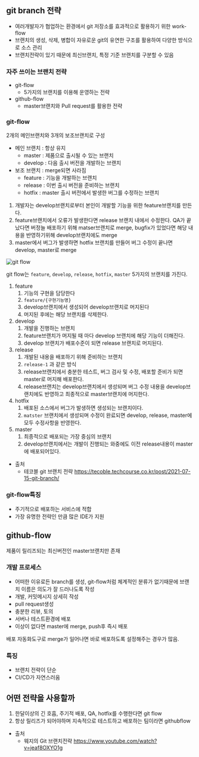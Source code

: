 ## git branch 전략

- 여러개발자가 협업하는 환경에서 git 저장소를 효과적으로 활용하기 위한 work-flow
- 브랜치의 생성, 삭제, 병합이 자유로운 git의 유연한 구조를 활용하여 다양한 방식으로 소스 관리
- 브랜치전략이 있기 때문에 최신브랜치, 특정 기준 브랜치를 구분할 수 있음



### 자주 쓰이는 브랜치 전략

- git-flow
  - 5가지의 브랜치를 이용해 운영하는 전략
- github-flow
  - master브랜치와 Pull request를 활용한 전략



### git-flow

2개의 메인브랜치와 3개의 보조브랜치로 구성

- 메인 브랜치 : 항상 유지
  - master : 제품으로 출시될 수 있는 브랜치
  - develop : 다음 출시 버전을 개발하는 브랜치
- 보조 브랜치 : merge되면 사라짐
  - feature : 기능을 개발하는 브랜치
  - release : 이번 출시 버전을 준비하는 브랜치
  - hotfix : master 출시 버전에서 발생한 버그를 수정하는 브랜치

1. 개발자는 develop브랜치로부터 본인이 개발할 기능을 위한 feature브랜치를 만든다.
2. feature브랜치에서 오류가 발생한다면 release 브랜치 내에서 수정한다. QA가 끝났다면 버정늘 배포하기 위해 matser브랜치로 merge, bugfix가 있었다면 해당 내용을 반영하기위해 develop브랜치에도 merge
3. master에서 버그가 발생하면 hotfix 브랜치를 만들어 버그 수정이 끝나면  develop, master로 merge





![git flow](https://user-images.githubusercontent.com/43775108/125800526-2ea36d8e-6262-4ba5-9ef0-af7845131d85.png)  

git flow는 `feature`, `develop`, `release`, `hotfix`, `master`  5가지의 브랜치를 가진다. 

1. feature
   1. 기능의 구현을 담당한다
   2. `feature/{구현기능명}`
   3. develop브랜치에서 생성되어 develop브랜치로 머지된다
   4.  머지된 후에는 해당 브랜치를 삭제한다.
2. develop
   1. 개발을 진행하는 브랜치
   2. feature브랜치가 머지될 때 마다 develop 브랜치에 해당 기능이 더해진다.
   3. develop 브랜치가 배포수준이 되면 release 브랜치로 머지된다. 
3. release
   1. 개발된 내용을 배포하기 위해 준비하는 브랜치
   2. `release-1` 과 같은 방식
   3. release브랜치에서 충분한 테스트, 버그 검사 및 수정, 배포할 준비가 되면 master로 머지해 배포한다. 
   4. release브랜치는 develop브랜치에서 생성되며 버그 수정 내용을 develop브랜치에도 반영하고 최종적으로 master브랜치에 머지한다. 
4. hotfix
   1. 배포된 소스에서 버그가 발생하면 생성되는 브랜치이다. 
   2. `matster` 브랜치에서 생성되며 수정이 완료되면 develop, release, master에 모두 수정사항을 반영한다. 
5. master
   1. 최종적으로 배포되는 가장 중심의 브랜치
   2. develop브랜치에서는 개발이 진행되는 와중에도 이전 release내용이 master에 배포되어있다.



- 출처
  - 테코블 git 브랜치 전략 https://tecoble.techcourse.co.kr/post/2021-07-15-git-branch/

### git-flow특징

- 주기적으로 배포하는 서비스에 적합
- 가장 유명한 전략인 만큼 많은 IDE가 지원



## github-flow

제품이 릴리즈되는 최신버전인 master브랜치만 존재



### 개발 프로세스

- 어떠한 이유로든 branch를 생성, git-flow처럼 체계적인 분류가 없기때문에 브랜치 이름은 의도가 잘 드러나도록 작성
- 개발, 커밋메시지 상세히 작성
- pull request생성
- 충분한 리뷰, 토의
- 서버나 테스트환경에 배포 
- 이상이 없다면 master에 merge, push후 즉시 배포 

배포 자동화도구로 merge가 일어나면 바로 배포하도록 설정해주는 경우가 많음.



### 특징

- 브랜치 전략이 단순
- CI/CD가 자연스러움



## 어떤 전략을 사용할까

1. 한달이상의 긴 호흡, 주기적 배포, QA, hotfix를 수행한다면 git flow
2. 항상 릴리즈가 되어야하며 지속적으로 테스트하고 배포하는 팀이라면 githubflow



- 출처
  - 웨지의 Git 브랜치전략 https://www.youtube.com/watch?v=jeaf8OXYO1g

